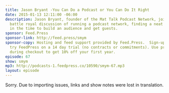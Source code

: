 ```yaml
---
title: Jason Bryant -You Can Do a Podcast or You Can Do It Right
date: 2015-01-13 12:11:00 -06:00
description: Jason Bryant, founder of the Mat Talk Podcast Network, joins me for a
  battle royal discussion of running a podcast network, finding a neat niche and putting
  in the time to build an audience and get guests.
sponsor: Feed.Press
sponsor-link: http://feed.press/smym
sponsor-copy: Hosting and feed support provided by Feed.Press.  Sign-up today and
  try FeedPress on a 14 day trial (no contracts or commitments). Use promo code "smym"
  during checkout to get 10% off your first year.
episode: 67
show: smym
mp3: http://podcasts-1.feedpress.co/10590/smym-67.mp3
layout: episode
---
```


Sorry. Due to importing issues, links and show notes were lost in translation.
